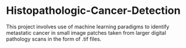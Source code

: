 # Histopathologic-Cancer-Detection
This project involves use of machine learning paradigms to identify metastatic cancer in small image patches taken from larger digital pathology scans in the form of .tif files.
